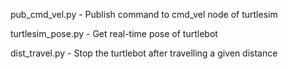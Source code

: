 pub_cmd_vel.py - Publish command to cmd_vel node of turtlesim

turtlesim_pose.py - Get real-time pose of turtlebot

dist_travel.py - Stop the turtlebot after travelling a given distance
